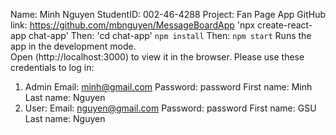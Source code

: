 Name: Minh Nguyen
StudentID: 002-46-4288
Project: Fan Page App
GitHub link: https://github.com/mbnguyen/MessageBoardApp
'npx create-react-app chat-app'
Then:
'cd chat-app'
`npm install`
Then:
`npm start`
Runs the app in the development mode.\
Open (http://localhost:3000) to view it in the browser.
Please use these credentials to log in:
1. Admin
Email: minh@gmail.com
Password: password
First name: Minh
Last name: Nguyen
2. User:
Email: nguyen@gmail.com
Password: password
First name: GSU
Last name: Nguyen
